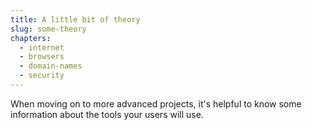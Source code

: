 ```yaml
---
title: A little bit of theory
slug: some-theory
chapters:
  - internet
  - browsers
  - domain-names
  - security
---
```


When moving on to more advanced projects, it's helpful to know some information
about the tools your users will use.